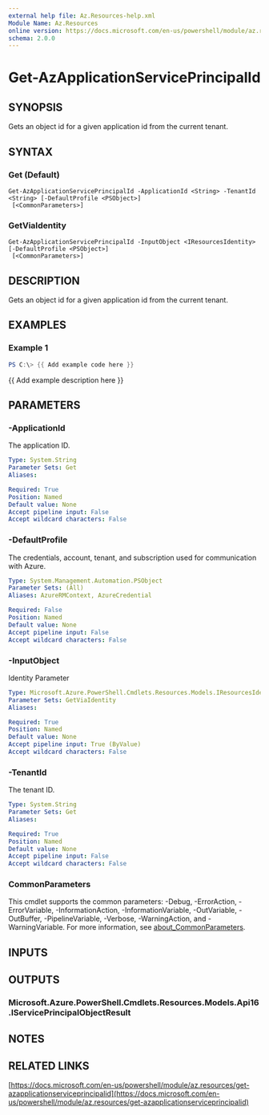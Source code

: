 ```yaml
---
external help file: Az.Resources-help.xml
Module Name: Az.Resources
online version: https://docs.microsoft.com/en-us/powershell/module/az.resources/get-azapplicationserviceprincipalid
schema: 2.0.0
---
```


# Get-AzApplicationServicePrincipalId

## SYNOPSIS
Gets an object id for a given application id from the current tenant.

## SYNTAX

### Get (Default)
```
Get-AzApplicationServicePrincipalId -ApplicationId <String> -TenantId <String> [-DefaultProfile <PSObject>]
 [<CommonParameters>]
```

### GetViaIdentity
```
Get-AzApplicationServicePrincipalId -InputObject <IResourcesIdentity> [-DefaultProfile <PSObject>]
 [<CommonParameters>]
```

## DESCRIPTION
Gets an object id for a given application id from the current tenant.

## EXAMPLES

### Example 1
```powershell
PS C:\> {{ Add example code here }}
```

{{ Add example description here }}

## PARAMETERS

### -ApplicationId
The application ID.

```yaml
Type: System.String
Parameter Sets: Get
Aliases:

Required: True
Position: Named
Default value: None
Accept pipeline input: False
Accept wildcard characters: False
```

### -DefaultProfile
The credentials, account, tenant, and subscription used for communication with Azure.

```yaml
Type: System.Management.Automation.PSObject
Parameter Sets: (All)
Aliases: AzureRMContext, AzureCredential

Required: False
Position: Named
Default value: None
Accept pipeline input: False
Accept wildcard characters: False
```

### -InputObject
Identity Parameter

```yaml
Type: Microsoft.Azure.PowerShell.Cmdlets.Resources.Models.IResourcesIdentity
Parameter Sets: GetViaIdentity
Aliases:

Required: True
Position: Named
Default value: None
Accept pipeline input: True (ByValue)
Accept wildcard characters: False
```

### -TenantId
The tenant ID.

```yaml
Type: System.String
Parameter Sets: Get
Aliases:

Required: True
Position: Named
Default value: None
Accept pipeline input: False
Accept wildcard characters: False
```

### CommonParameters
This cmdlet supports the common parameters: -Debug, -ErrorAction, -ErrorVariable, -InformationAction, -InformationVariable, -OutVariable, -OutBuffer, -PipelineVariable, -Verbose, -WarningAction, and -WarningVariable. For more information, see [about_CommonParameters](http://go.microsoft.com/fwlink/?LinkID=113216).

## INPUTS

## OUTPUTS

### Microsoft.Azure.PowerShell.Cmdlets.Resources.Models.Api16.IServicePrincipalObjectResult
## NOTES

## RELATED LINKS

[https://docs.microsoft.com/en-us/powershell/module/az.resources/get-azapplicationserviceprincipalid](https://docs.microsoft.com/en-us/powershell/module/az.resources/get-azapplicationserviceprincipalid)

